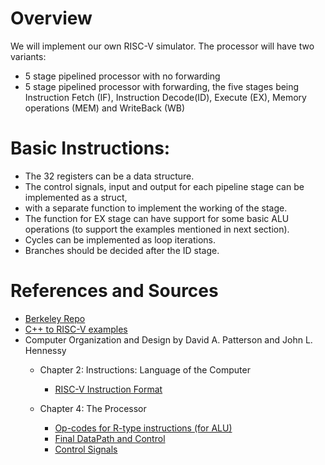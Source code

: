 # Overview
We will implement our own RISC-V simulator. The processor will have two variants:
- 5 stage pipelined processor with no forwarding
- 5 stage pipelined processor with forwarding, 
the five stages being Instruction Fetch (IF), Instruction Decode(ID), Execute (EX), Memory operations (MEM) and WriteBack (WB)

# Basic Instructions:
- The 32 registers can be a data structure. 
- The control signals, input and output for each pipeline stage can be implemented as a struct, 
- with a separate function to implement the working of the stage. 
- The function for EX stage can have support for some basic ALU operations (to support the examples mentioned in next section). 
- Cycles can be implemented as loop iterations. 
- Branches should be decided after the ID stage.

# References and Sources
- [Berkeley Repo](https://github.com/ucb-bar/riscv-sodor/tree/master/src/main/scala/sodor/rv32_5stage)
- [C++ to RISC-V examples](https://marz.utk.edu/my-courses/cosc230/book/example-risc-v-assembly-programs/)
- Computer Organization and Design by David A. Patterson and John L. Hennessy
    - Chapter 2: Instructions: Language of the Computer
        - [RISC-V Instruction Format](assets/InstructionsFormat.png)

    - Chapter 4: The Processor
        - [Op-codes for R-type instructions (for ALU)](assets/operationsAndFields.png)
        - [Final DataPath and Control](assets/fina_datapath.png)
        - [Control Signals](assets/ControlSignals.png)